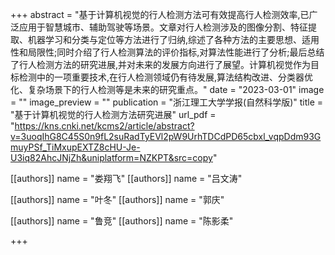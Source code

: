+++
abstract = "基于计算机视觉的行人检测方法可有效提高行人检测效率,已广泛应用于智慧城市、辅助驾驶等场景。文章对行人检测涉及的图像分割、特征提取、机器学习和分类与定位等方法进行了归纳,综述了各种方法的主要思想、适用性和局限性;同时介绍了行人检测算法的评价指标,对算法性能进行了分析;最后总结了行人检测方法的研究进展,并对未来的发展方向进行了展望。计算机视觉作为目标检测中的一项重要技术,在行人检测领域仍有待发展,算法结构改进、分类器优化、复杂场景下的行人检测等是未来的研究重点。"
date = "2023-03-01"
image = ""
image_preview = ""
publication = "浙江理工大学学报(自然科学版)"
title = "基于计算机视觉的行人检测方法研究进展"
url_pdf = "https://kns.cnki.net/kcms2/article/abstract?v=3uoqIhG8C45S0n9fL2suRadTyEVl2pW9UrhTDCdPD65cbxl_vqpDdm93GmuyPSf_TiMxupEXTZ8cHU-Je-U3iq82AhcJNjZh&uniplatform=NZKPT&src=copy"

[[authors]]
    name = "娄翔飞"
[[authors]]
    name = "吕文涛"

[[authors]]
    name = "叶冬"
[[authors]]
    name = "郭庆"

[[authors]]
    name = "鲁竞"
[[authors]]
    name = "陈影柔"

+++
